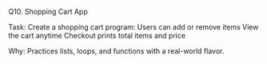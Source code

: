 Q10. Shopping Cart App

Task:
Create a shopping cart program:
Users can add or remove items
View the cart anytime
Checkout prints total items and price

Why:
Practices lists, loops, and functions with a real-world flavor.